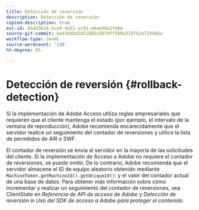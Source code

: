 ```yaml
---
title: Detección de reversión
description: Detección de reversión
copied-description: true
exl-id: 054d3634-5ce9-4a51-ac91-e6ae60a1fd6e
source-git-commit: be43bbbd1051886c8979ff590a3197b2a7249b6a
workflow-type: tm+mt
source-wordcount: '126'
ht-degree: 0%

---
```


# Detección de reversión {#rollback-detection}

Si la implementación de Adobe Access utiliza reglas empresariales que requieren que el cliente mantenga el estado (por ejemplo, el intervalo de la ventana de reproducción), Adobe recomienda encarecidamente que el servidor realice un seguimiento del contador de reversiones y utilice la lista de permitidos de AIR o SWF.

El contador de reversión se envía al servidor en la mayoría de las solicitudes del cliente. Si la implementación de Acceso a Adobe no requiere el contador de reversiones, se puede omitir. De lo contrario, Adobe recomienda que el servidor almacene el ID de equipo aleatorio obtenido mediante `MachineToken.getMachineId().getUniqueId()`: y el valor del contador actual de una base de datos. Para obtener más información sobre cómo incrementar y realizar un seguimiento del contador de reversiones, vea ClientState en *Referencia de API de acceso de Adobe* y *Detección de reversión* in *Uso del SDK de acceso a Adobe para proteger el contenido*.
